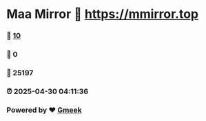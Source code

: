 # Maa Mirror :link: https://mmirror.top 
### :page_facing_up: [10](https://mmirror.top/tag.html) 
### :speech_balloon: 0 
### :hibiscus: 25197 
### :alarm_clock: 2025-04-30 04:11:36 
### Powered by :heart: [Gmeek](https://github.com/Meekdai/Gmeek)
